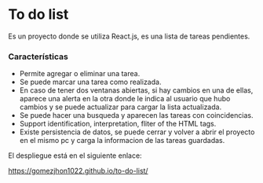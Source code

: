 # To do list
Es un proyecto donde se utiliza React.js, es una lista de tareas pendientes.
### Características

- Permite agregar o eliminar una tarea.
- Se puede marcar una tarea como realizada.
- En caso de tener dos ventanas abiertas, si hay cambios en una de ellas, aparece una alerta en la otra donde le indica al usuario que hubo cambios y se puede actualizar para cargar la lista actualizada.
- Se puede hacer una busqueda y aparecen las tareas con coincidencias.
- Support identification, interpretation, fliter of the HTML tags.
- Existe persistencia de datos, se puede cerrar y volver a abrir el proyecto en el mismo pc y carga la informacion de las tareas guardadas.

El despliegue está en el siguiente enlace:

https://gomezjhon1022.github.io/to-do-list/